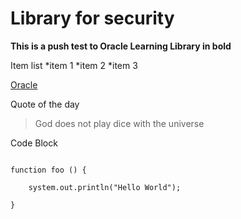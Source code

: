 # Library for security

**This is a push test to Oracle Learning Library in bold**

Item list
*item 1
*item 2
*item 3

[Oracle](https://www.oracle.com)

Quote of the day
> God does not play dice with the universe

Code Block

``` 

function foo () {

    system.out.println("Hello World");

}

```
